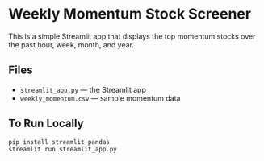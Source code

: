 # Weekly Momentum Stock Screener

This is a simple Streamlit app that displays the top momentum stocks over the past hour, week, month, and year.

## Files

- `streamlit_app.py` — the Streamlit app
- `weekly_momentum.csv` — sample momentum data

## To Run Locally

```bash
pip install streamlit pandas
streamlit run streamlit_app.py
```
